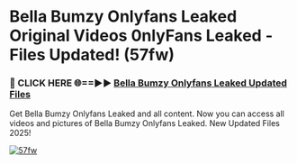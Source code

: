 # Bella Bumzy Onlyfans Leaked Original Videos 0nlyFans Leaked - Files Updated! (57fw)

<h3>🔴 CLICK HERE 🌐==►► <a href="https://tinyurl.com/2r6w6z4p" rel="nofollow">Bella Bumzy Onlyfans Leaked Updated Files</a></h3>

Get Bella Bumzy Onlyfans Leaked and all content. Now you can access all videos and pictures of Bella Bumzy Onlyfans Leaked. New Updated Files 2025!

[![57fw](https://i.imgur.com/CCmkfDU.gif)](https://tinyurl.com/2r6w6z4p)
